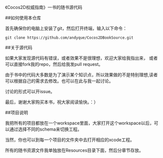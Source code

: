 《Cocos2D权威指南》一书的随书源代码

##如何使用本仓库

首先确保你的电脑上安装了git，然后打开终端，输入以下命令：

    git clone https://github.com/andyque/Cocos2DBookSource.git

##关于源代码

如果大家发现源代码有错误，或者效果不是很理想，欢迎大家给我指出来，
或者可以直接fork我的repo，然后给我发pull request。

由于书中的代码大多数是为了演示某个知识点，所以效果做的不是特别理想,读者可以根据自己的需求去修改。也可以在此与我一起讨论。

讨论的形式可以开issue。

最后，谢谢大家购买本书，祝大家阅读愉快。：）

##项目说明

我把所有的项目都放在一个workspace里面，大家打开这个workspace以后，可以通过选择不同的schema来切换工程。

当然，你也可以到每一个项目的文件夹中去打开相应的xcode工程。

所有的随书资源文件我单独放在Resources目录下面，然后分章节存放。
